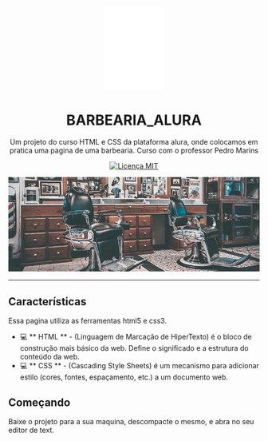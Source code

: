 <h1 align = "center">
<br>
  <img src = "https://github.com/Silvio-Hub/BarbeariaAlura/blob/master/html/img/logo-branco.png?raw=true" alt = "BARBEARIA_ALURA" width = "120">
<br>
<br>
BARBEARIA_ALURA
</h1>

<p align = "center"> Um projeto do curso HTML e CSS da plataforma alura, onde colocamos em pratica uma pagina de uma barbearia. Curso com o professor Pedro Marins </p>

<p align = "center">
  <a href="https://opensource.org/licenses/MIT">
    <img src = "https://img.shields.io/badge/License-MIT-blue.svg" alt = "Licença MIT">
  </a>
</p>

[//]: # (Adicione seus gifs / imagens aqui :)
<div>
  <img src = "https://github.com/Silvio-Hub/BarbeariaAlura/blob/master/html/img/banner.jpg?raw=true" alt = "img-banner" height = "">

<hr />

## Características

Essa pagina utiliza as ferramentas html5 e css3. 

- 💻  ** HTML ** - (Linguagem de Marcação de HiperTexto) é o bloco de construção mais básico da web. Define o significado e a estrutura do conteúdo da web.
- 💻  ** CSS ** - (Cascading Style Sheets) é um mecanismo para adicionar estilo (cores, fontes, espaçamento, etc.) a um documento web.

## Começando
Baixe o projeto para a sua maquina, descompacte o mesmo, e abra no seu editor de text.
